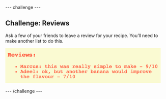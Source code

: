 \--- challenge \---

## Challenge: Reviews

Ask a few of your friends to leave a review for your recipe. You’ll need to make another list to do this.

![sgrinlun](images/recipe-reviews.png)

\--- /challenge \---